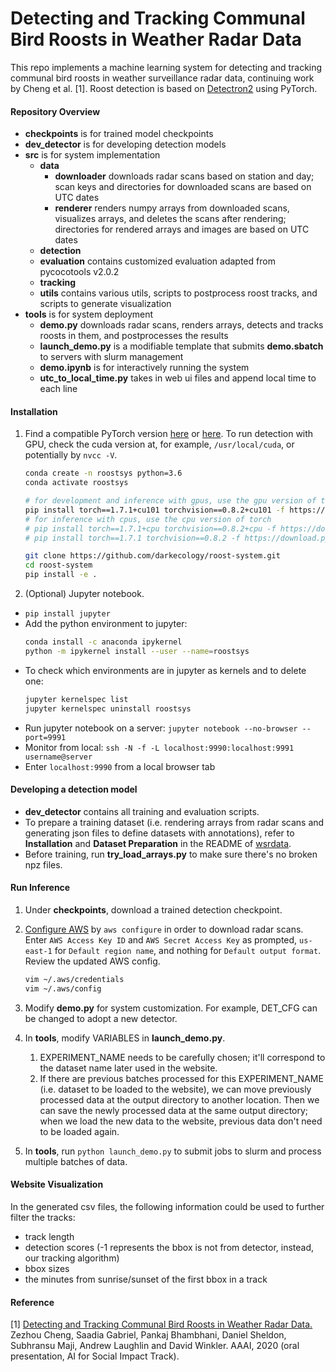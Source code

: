 # Detecting and Tracking Communal Bird Roosts in Weather Radar Data
This repo implements a machine learning system for detecting and tracking communal bird roosts 
in weather surveillance radar data, continuing work by Cheng et al. [1].
Roost detection is based on [Detectron2](https://github.com/darkecology/detectron2) using PyTorch.

#### Repository Overview
- **checkpoints** is for trained model checkpoints
- **dev_detector** is for developing detection models
- **src** is for system implementation
    - **data**
        - **downloader** downloads radar scans based on station and day; 
        scan keys and directories for downloaded scans are based on UTC dates
        - **renderer** renders numpy arrays from downloaded scans, visualizes arrays, 
        and deletes the scans after rendering; 
        directories for rendered arrays and images are based on UTC dates
    - **detection**
    - **evaluation** contains customized evaluation adapted from pycocotools v2.0.2
    - **tracking**
    - **utils** contains various utils, scripts to postprocess roost tracks, and scripts to generate visualization
- **tools** is for system deployment
    - **demo.py** downloads radar scans, renders arrays, detects and tracks 
    roosts in them, and postprocesses the results 
    - **launch_demo.py** is a modifiable template that submits **demo.sbatch** to servers with slurm management
    - **demo.ipynb** is for interactively running the system
    - **utc_to_local_time.py** takes in web ui files and append local time to each line

#### Installation
1. Find a compatible PyTorch version 
[here](https://pytorch.org/get-started/previous-versions/) 
or [here](https://download.pytorch.org/whl/torch_stable.html).
To run detection with GPU, check the cuda version at, for example, `/usr/local/cuda`, or potentially by `nvcc -V`. 
    ```bash
    conda create -n roostsys python=3.6
    conda activate roostsys
   
    # for development and inference with gpus, use the gpu version of torch; we assume cuda 10.1 here
    pip install torch==1.7.1+cu101 torchvision==0.8.2+cu101 -f https://download.pytorch.org/whl/torch_stable.html
    # for inference with cpus, use the cpu version of torch
    # pip install torch==1.7.1+cpu torchvision==0.8.2+cpu -f https://download.pytorch.org/whl/torch_stable.html
    # pip install torch==1.7.1 torchvision==0.8.2 -f https://download.pytorch.org/whl/torch_stable.html
    
    git clone https://github.com/darkecology/roost-system.git
    cd roost-system
    pip install -e .
   ```

2. (Optional) Jupyter notebook.
- `pip install jupyter`
- Add the python environment to jupyter:
    ```bash
    conda install -c anaconda ipykernel
    python -m ipykernel install --user --name=roostsys
    ```
- To check which environments are in jupyter as kernels and to delete one:
    ```bash
    jupyter kernelspec list
    jupyter kernelspec uninstall roostsys
    ```
- Run jupyter notebook on a server: `jupyter notebook --no-browser --port=9991`
- Monitor from local: `ssh -N -f -L localhost:9990:localhost:9991 username@server`
- Enter `localhost:9990` from a local browser tab

#### Developing a detection model
- **dev_detector** contains all training and evaluation scripts.
- To prepare a training dataset (i.e. rendering arrays from radar scans and 
generating json files to define datasets with annotations), refer to 
**Installation** and **Dataset Preparation** in the README of 
[wsrdata](https://github.com/darkecology/wsrdata.git).
- Before training, run **try_load_arrays.py** to make sure there's no broken npz files.

#### Run Inference
1. Under **checkpoints**, download a trained detection checkpoint.

2. [Configure AWS](https://docs.aws.amazon.com/cli/latest/userguide/cli-chap-configure.html) by
`aws configure`
in order to download radar scans. 
Enter `AWS Access Key ID` and `AWS Secret Access Key` as prompted,
`us-east-1` for `Default region name`, and nothing for `Default output format`.
Review the updated AWS config.
    ```bash
    vim ~/.aws/credentials
    vim ~/.aws/config
    ```

3. Modify **demo.py** for system customization. 
For example, DET_CFG can be changed to adopt a new detector.

4. In **tools**, modify VARIABLES in **launch_demo.py**. 
    1. EXPERIMENT_NAME needs to be carefully chosen; 
    it'll correspond to the dataset name later used in the website.
    2. If there are previous batches processed for this EXPERIMENT_NAME 
    (i.e. dataset to be loaded to the website),
    we can move previously processed data at the output directory to another location. 
    Then we can save the newly processed data at the same output directory; when we 
    load the new data to the website, previous data don't need to be loaded again.

5. In **tools**, run `python launch_demo.py` 
to submit jobs to slurm and process multiple batches of data.

#### Website Visualization
In the generated csv files, the following information could be used to further filter the tracks: 
- track length
- detection scores (-1 represents the bbox is not from detector, instead, our tracking algorithm)
- bbox sizes
- the minutes from sunrise/sunset of the first bbox in a track

#### Reference
[1] [Detecting and Tracking Communal Bird Roosts in Weather Radar Data.](https://people.cs.umass.edu/~zezhoucheng/roosts/radar-roosts-aaai20.pdf)
Zezhou Cheng, Saadia Gabriel, Pankaj Bhambhani, Daniel Sheldon, Subhransu Maji, Andrew Laughlin and David Winkler.
AAAI, 2020 (oral presentation, AI for Social Impact Track).
